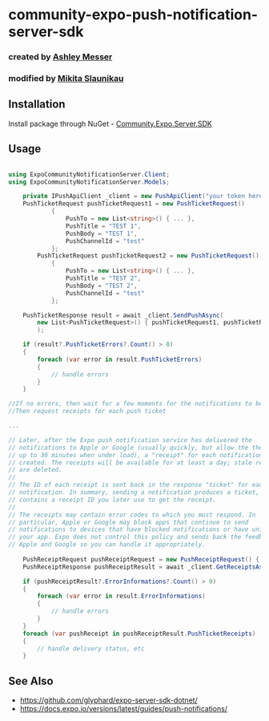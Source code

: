 # community-expo-push-notification-server-sdk
### created by [Ashley Messer](https://github.com/glyphard)
### modified by [Mikita Slaunikau](https://github.com/lil-kita)

## Installation

Install package through NuGet - [Community.Expo.Server.SDK](https://www.nuget.org/packages/Community.Expo.Server.SDK/)

## Usage

```cs

using ExpoCommunityNotificationServer.Client;
using ExpoCommunityNotificationServer.Models;

	private IPushApiClient _client = new PushApiClient("your token here");
	PushTicketRequest pushTicketRequest1 = new PushTicketRequest()
            {
                PushTo = new List<string>() { ... },
                PushTitle = "TEST 1",
                PushBody = "TEST 1",
                PushChannelId = "test"
            };
        PushTicketRequest pushTicketRequest2 = new PushTicketRequest()
            {
                PushTo = new List<string>() { ... },
                PushTitle = "TEST 2",
                PushBody = "TEST 2",
                PushChannelId = "test"
            };

	PushTicketResponse result = await _client.SendPushAsync(
		new List<PushTicketRequest>() { pushTicketRequest1, pushTicketRequest2 }
		);

	if (result?.PushTicketErrors?.Count() > 0) 
	{
		foreach (var error in result.PushTicketErrors) 
		{
			// handle errors
		}
	}

//If no errors, then wait for a few moments for the notifications to be delivered
//Then request receipts for each push ticket

...

// Later, after the Expo push notification service has delivered the
// notifications to Apple or Google (usually quickly, but allow the the service
// up to 30 minutes when under load), a "receipt" for each notification is
// created. The receipts will be available for at least a day; stale receipts
// are deleted.
//
// The ID of each receipt is sent back in the response "ticket" for each
// notification. In summary, sending a notification produces a ticket, which
// contains a receipt ID you later use to get the receipt.
//
// The receipts may contain error codes to which you must respond. In
// particular, Apple or Google may block apps that continue to send
// notifications to devices that have blocked notifications or have uninstalled
// your app. Expo does not control this policy and sends back the feedback from
// Apple and Google so you can handle it appropriately.
	
	PushReceiptRequest pushReceiptRequest = new PushReceiptRequest() { PushTicketIds = new List<string>() { ... } };
	PushReceiptResponse pushReceiptResult = await _client.GetReceiptsAsync(pushReceiptRequest);

	if (pushReceiptResult?.ErrorInformations?.Count() > 0) 
	{
		foreach (var error in result.ErrorInformations) 
		{
			// handle errors
		}
	}
	foreach (var pushReceipt in pushReceiptResult.PushTicketReceipts) 
	{
		// handle delivery status, etc
	}
```

## See Also

  * https://github.com/glyphard/expo-server-sdk-dotnet/
  * https://docs.expo.io/versions/latest/guides/push-notifications/
 
